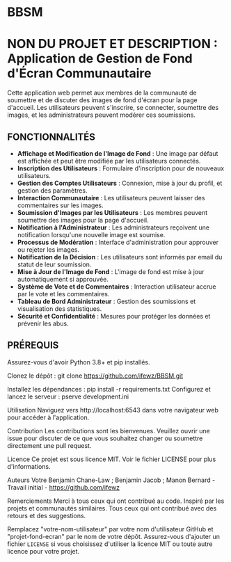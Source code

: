# BBSM

# NON DU PROJET ET DESCRIPTION : Application de Gestion de Fond d'Écran Communautaire

Cette application web permet aux membres de la communauté de soumettre et de discuter des images de fond d'écran pour la page d'accueil. Les utilisateurs peuvent s'inscrire, se connecter, soumettre des images, et les administrateurs peuvent modérer ces soumissions.

## FONCTIONNALITÉS

- **Affichage et Modification de l'Image de Fond** : Une image par défaut est affichée et peut être modifiée par les utilisateurs connectés.
- **Inscription des Utilisateurs** : Formulaire d'inscription pour de nouveaux utilisateurs.
- **Gestion des Comptes Utilisateurs** : Connexion, mise à jour du profil, et gestion des paramètres.
- **Interaction Communautaire** : Les utilisateurs peuvent laisser des commentaires sur les images.
- **Soumission d'Images par les Utilisateurs** : Les membres peuvent soumettre des images pour la page d'accueil.
- **Notification à l'Administrateur** : Les administrateurs reçoivent une notification lorsqu'une nouvelle image est soumise.
- **Processus de Modération** : Interface d'administration pour approuver ou rejeter les images.
- **Notification de la Décision** : Les utilisateurs sont informés par email du statut de leur soumission.
- **Mise à Jour de l'Image de Fond** : L'image de fond est mise à jour automatiquement si approuvée.
- **Système de Vote et de Commentaires** : Interaction utilisateur accrue par le vote et les commentaires.
- **Tableau de Bord Administrateur** : Gestion des soumissions et visualisation des statistiques.
- **Sécurité et Confidentialité** : Mesures pour protéger les données et prévenir les abus.

## PRÉREQUIS

Assurez-vous d'avoir Python 3.8+ et pip installés.

Clonez le dépôt :
git clone https://github.com/ifewz/BBSM.git

Installez les dépendances :
pip install -r requirements.txt
Configurez et lancez le serveur :
pserve development.ini

Utilisation
Naviguez vers http://localhost:6543 dans votre navigateur web pour accéder à l'application.

Contribution
Les contributions sont les bienvenues. Veuillez ouvrir une issue pour discuter de ce que vous souhaitez changer ou soumettre directement une pull request.

Licence
Ce projet est sous licence MIT. Voir le fichier LICENSE pour plus d'informations.

Auteurs
Votre Benjamin Chane-Law ; Benjamin Jacob ; Manon Bernard - Travail initial - https://github.com/ifewz

Remerciements
Merci à tous ceux qui ont contribué au code.
Inspiré par les projets et communautés similaires.
Tous ceux qui ont contribué avec des retours et des suggestions.

Remplacez "votre-nom-utilisateur" par votre nom d'utilisateur GitHub et "projet-fond-ecran" par le nom de votre dépôt. Assurez-vous d'ajouter un fichier `LICENSE` si vous choisissez d'utiliser la licence MIT ou toute autre licence pour votre projet.

